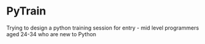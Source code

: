 # PyTrain
Trying to design a python training session for entry - mid level programmers aged 24-34 who are new to Python
